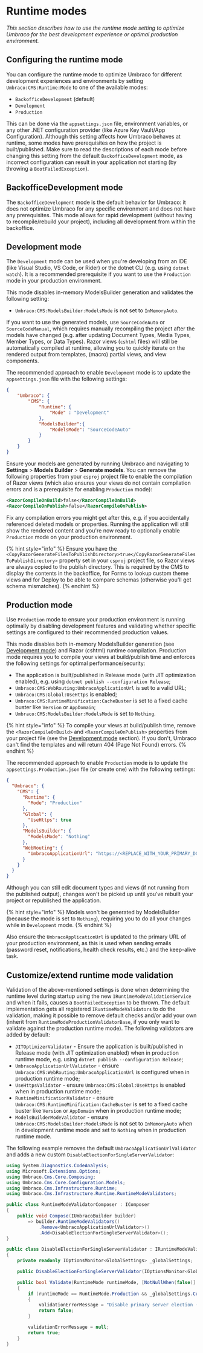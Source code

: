 # Runtime modes

_This section describes how to use the runtime mode setting to optimize Umbraco for the best development experience or optimal production environment._

## Configuring the runtime mode

You can configure the runtime mode to optimize Umbraco for different development experiences and environments by setting `Umbraco:CMS:Runtime:Mode` to one of the available modes:

- `BackofficeDevelopment` (default)
- `Development`
- `Production`

This can be done via the `appsettings.json` file, environment variables, or any other .NET configuration provider (like Azure Key Vault/App Configuration). Although this setting affects how Umbraco behaves at runtime, some modes have prerequisites on how the project is built/published. Make sure to read the descriptions of each mode before changing this setting from the default `BackofficeDevelopment` mode, as incorrect configuration can result in your application not starting (by throwing a `BootFailedException`).

## BackofficeDevelopment mode

The `BackofficeDevelopment` mode is the default behavior for Umbraco: it does not optimize Umbraco for any specific environment and does not have any prerequisites. This mode allows for rapid development (without having to recompile/rebuild your project), including all development from within the backoffice.

## Development mode

The `Development` mode can be used when you're developing from an IDE (like Visual Studio, VS Code, or Rider) or the dotnet CLI (e.g. using `dotnet watch`). It is a recommended prerequisite if you want to use the `Production` mode in your production environment.

This mode disables in-memory ModelsBuilder generation and validates the following setting:
- `Umbraco:CMS:ModelsBuilder:ModelsMode` is not set to `InMemoryAuto`.

If you want to use the generated models, use `SourceCodeAuto` or `SourceCodeManual`, which requires manually recompiling the project after the models have changed (e.g. after updating Document Types, Media Types, Member Types, or Data Types). Razor views (`cshtml` files) will still be automatically compiled at runtime, allowing you to quickly iterate on the rendered output from templates, (macro) partial views, and view components.

The recommended approach to enable `Development` mode is to update the `appsettings.json` file with the following settings:

```json
{
    "Umbraco": {
        "CMS": {
            "Runtime": {
                "Mode" : "Development"
            },
            "ModelsBuilder":{
                "ModelsMode": "SourceCodeAuto"
            }
        }
    }
}
```

Ensure your models are generated by running Umbraco and navigating to **Settings** > **Models Builder** > **Generate models**. You can remove the following properties from your `csproj` project file to enable the compilation of Razor views (which also ensures your views do not contain compilation errors and is a prerequisite for enabling `Production` mode):

```xml
<RazorCompileOnBuild>false</RazorCompileOnBuild>
<RazorCompileOnPublish>false</RazorCompileOnPublish>
```

Fix any compilation errors you might get after this, e.g. if you accidentally referenced deleted models or properties. Running the application will still show the rendered content and you're now ready to optionally enable `Production` mode on your production environment.

{% hint style="info" %}
Ensure you have the `<CopyRazorGenerateFilesToPublishDirectory>true</CopyRazorGenerateFilesToPublishDirectory>` property set in your `csproj` project file, so Razor views are always copied to the publish directory. This is required by the CMS to display the contents in the backoffice, for Forms to lookup custom theme views and for Deploy to be able to compare schemas (otherwise you'll get schema mismatches).
{% endhint %}

## Production mode

Use `Production` mode to ensure your production environment is running optimally by disabling development features and validating whether specific settings are configured to their recommended production values.

This mode disables both in-memory ModelsBuilder generation (see [Development mode](#development-mode)) and Razor (cshtml) runtime compilation. Production mode requires you to compile your views at build/publish time and enforces the following settings for optimal performance/security:

- The application is built/published in Release mode (with JIT optimization enabled), e.g. using `dotnet publish --configuration Release`;
- `Umbraco:CMS:WebRouting:UmbracoApplicationUrl` is set to a valid URL;
- `Umbraco:CMS:Global:UseHttps` is enabled;
- `Umbraco:CMS:RuntimeMinification:CacheBuster` is set to a fixed cache buster like `Version` or `AppDomain`;
- `Umbraco:CMS:ModelsBuilder:ModelsMode` is set to `Nothing`.

{% hint style="info" %}
To compile your views at build/publish time, remove the `<RazorCompileOnBuild>` and `<RazorCompileOnPublish>` properties from your project file (see the [Development mode](#development-mode) section). If you don't, Umbraco can't find the templates and will return 404 (Page Not Found) errors.
{% endhint %}

The recommended approach to enable `Production` mode is to update the `appsettings.Production.json` file (or create one) with the following settings:

```json
{
  "Umbraco": {
    "CMS": {
      "Runtime": {
        "Mode": "Production"
      },
      "Global": {
        "UseHttps": true
      },
      "ModelsBuilder": {
        "ModelsMode": "Nothing"
      },
      "WebRouting": {
        "UmbracoApplicationUrl": "https://<REPLACE_WITH_YOUR_PRIMARY_DOMAIN>/"
      }
    }
  }
}
```

Although you can still edit document types and views (if not running from the published output), changes won't be picked up until you've rebuilt your project or republished the application.

{% hint style="info" %}
Models won't be generated by ModelsBuilder (because the mode is set to `Nothing`), requiring you to do all your changes while in `Development` mode.
{% endhint %}

Also ensure the `UmbracoApplicationUrl` is updated to the primary URL of your production environment, as this is used when sending emails (password reset, notifications, health check results, etc.) and the keep-alive task.

## Customize/extend runtime mode validation

Validation of the above-mentioned settings is done when determining the runtime level during startup using the new `IRuntimeModeValidationService` and when it fails, causes a `BootFailedException` to be thrown. The default implementation gets all registered `IRuntimeModeValidators` to do the validation, making it possible to remove default checks and/or add your own (inherit from `RuntimeModeProductionValidatorBase`, if you only want to validate against the production runtime mode). The following validators are added by default:

- `JITOptimizerValidator` - Ensure the application is built/published in Release mode (with JIT optimization enabled) when in production runtime mode, e.g. using `dotnet publish --configuration Release`;
- `UmbracoApplicationUrlValidator` - ensure `Umbraco:CMS:WebRouting:UmbracoApplicationUrl` is configured when in production runtime mode;
- `UseHttpsValidator` - ensure `Umbraco:CMS:Global:UseHttps` is enabled when in production runtime mode;
- `RuntimeMinificationValidator` - ensure `Umbraco:CMS:RuntimeMinification:CacheBuster` is set to a fixed cache buster like `Version` or `AppDomain` when in production runtime mode;
- `ModelsBuilderModeValidator` - ensure `Umbraco:CMS:ModelsBuilder:ModelsMode` is not set to `InMemoryAuto` when in development runtime mode and set to `Nothing` when in production runtime mode.

The following example removes the default `UmbracoApplicationUrlValidator` and adds a new custom `DisableElectionForSingleServerValidator`:

```csharp
using System.Diagnostics.CodeAnalysis;
using Microsoft.Extensions.Options;
using Umbraco.Cms.Core.Composing;
using Umbraco.Cms.Core.Configuration.Models;
using Umbraco.Cms.Infrastructure.Runtime;
using Umbraco.Cms.Infrastructure.Runtime.RuntimeModeValidators;

public class RuntimeModeValidatorComposer : IComposer
{
    public void Compose(IUmbracoBuilder builder)
        => builder.RuntimeModeValidators()
            .Remove<UmbracoApplicationUrlValidator>()
            .Add<DisableElectionForSingleServerValidator>();
}

public class DisableElectionForSingleServerValidator : IRuntimeModeValidator
{
    private readonly IOptionsMonitor<GlobalSettings> _globalSettings;

    public DisableElectionForSingleServerValidator(IOptionsMonitor<GlobalSettings> globalSettings) => _globalSettings = globalSettings;

    public bool Validate(RuntimeMode runtimeMode, [NotNullWhen(false)] out string? validationErrorMessage)
    {
        if (runtimeMode == RuntimeMode.Production && _globalSettings.CurrentValue.DisableElectionForSingleServer == false)
        {
            validationErrorMessage = "Disable primary server election (and support for load balancing) to improve startup performance.";
            return false;
        }

        validationErrorMessage = null;
        return true;
    }
}
```
